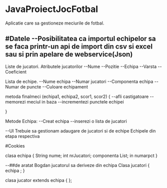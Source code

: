# JavaProiectJocFotbal
Aplicatie care sa gestioneze meciurile de fotbal.

#Datele
--Posibilitatea ca importul echipelor sa se faca printr-un api de import din csv si excel sau si prin apelare de webservice(Json)
--
Liste de jucatori. 
Atributele jucatorilor
--Nume
--Pozitie
--Echipa
--Varsta
--Coeficient


Lista de echipe.
--Nume echipa
--Numar jucatori
--Componenta echipa 
--Numar de puncte
--Culoare echipament


metoda  finalmeci (echipa1, echipa2, scor1, scor2)
{
--afli castigatoare
--memorezi meciul in baza
--incrementezi punctele echipei

}



Metode Echipa:
--Creat echipa
--inserezi o lista de jucatori 


--UI
Trebuie sa gestionam adaugare de jucatori si de echipe
Echipele din etapa respectiva


#Cookies 
 


clasa echipa {
String nume;
int  nrJucatori;
componenta List<jucatori>;
in numarpct
}

--##de aratat Bogdan  jucatorul sa deriveze din echipa 
Clasa jucatori
{
echipa ;
}


clasa jucator extends echipa 
{
};
